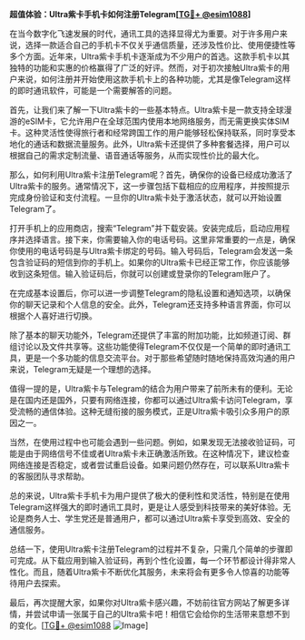 **超值体验：Ultra紫卡手机卡如何注册Telegram[[TG💪+ @esim1088](https://t.me/s/esim1088)]**

在当今数字化飞速发展的时代，通讯工具的选择显得尤为重要。对于许多用户来说，选择一款适合自己的手机卡不仅关乎通信质量，还涉及性价比、使用便捷性等多个方面。近年来，Ultra紫卡手机卡逐渐成为不少用户的首选。这款手机卡以其独特的功能和实惠的价格赢得了广泛的好评。然而，对于初次接触Ultra紫卡的用户来说，如何注册并开始使用这款手机卡上的各种功能，尤其是像Telegram这样的即时通讯软件，可能是一个需要解答的问题。

首先，让我们来了解一下Ultra紫卡的一些基本特点。Ultra紫卡是一款支持全球漫游的eSIM卡，它允许用户在全球范围内使用本地网络服务，而无需更换实体SIM卡。这种灵活性使得旅行者和经常跨国工作的用户能够轻松保持联系，同时享受本地化的通话和数据流量服务。此外，Ultra紫卡还提供了多种套餐选择，用户可以根据自己的需求定制流量、语音通话等服务，从而实现性价比的最大化。

那么，如何利用Ultra紫卡注册Telegram呢？首先，确保你的设备已经成功激活了Ultra紫卡的服务。通常情况下，这一步骤包括下载相应的应用程序，并按照提示完成身份验证和支付流程。一旦你的Ultra紫卡处于激活状态，就可以开始设置Telegram了。

打开手机上的应用商店，搜索“Telegram”并下载安装。安装完成后，启动应用程序并选择语言。接下来，你需要输入你的电话号码。这里非常重要的一点是，确保你使用的电话号码是与Ultra紫卡绑定的号码。输入号码后，Telegram会发送一条包含验证码的短信到你的手机上。如果你的Ultra紫卡已经正常工作，你应该能够收到这条短信。输入验证码后，你就可以创建或登录你的Telegram账户了。

在完成基本设置后，你可以进一步调整Telegram的隐私设置和通知选项，以确保你的聊天记录和个人信息的安全。此外，Telegram还支持多种语言界面，你可以根据个人喜好进行切换。

除了基本的聊天功能外，Telegram还提供了丰富的附加功能，比如频道订阅、群组讨论以及文件共享等。这些功能使得Telegram不仅仅是一个简单的即时通讯工具，更是一个多功能的信息交流平台。对于那些希望随时随地保持高效沟通的用户来说，Telegram无疑是一个理想的选择。

值得一提的是，Ultra紫卡与Telegram的结合为用户带来了前所未有的便利。无论是在国内还是国外，只要有网络连接，你都可以通过Ultra紫卡访问Telegram，享受流畅的通信体验。这种无缝衔接的服务模式，正是Ultra紫卡吸引众多用户的原因之一。

当然，在使用过程中也可能会遇到一些问题。例如，如果发现无法接收验证码，可能是由于网络信号不佳或者Ultra紫卡未正确激活所致。在这种情况下，建议检查网络连接是否稳定，或者尝试重启设备。如果问题仍然存在，可以联系Ultra紫卡的客服团队寻求帮助。

总的来说，Ultra紫卡手机卡为用户提供了极大的便利性和灵活性，特别是在使用Telegram这样强大的即时通讯工具时，更是让人感受到科技带来的美好体验。无论是商务人士、学生党还是普通用户，都可以通过Ultra紫卡享受到高效、安全的通信服务。

总结一下，使用Ultra紫卡注册Telegram的过程并不复杂，只需几个简单的步骤即可完成。从下载应用到输入验证码，再到个性化设置，每一个环节都设计得非常人性化。而且，随着Ultra紫卡不断优化其服务，未来将会有更多令人惊喜的功能等待用户去探索。

最后，再次提醒大家，如果你对Ultra紫卡感兴趣，不妨前往官方网站了解更多详情，并尝试申请一张属于自己的Ultra紫卡吧！相信它会给你的生活带来意想不到的变化。[[TG💪+ @esim1088](https://t.me/s/esim1088) ![Image](https://i.postimg.cc/4NQfJmqS/Snipaste-2025-05-13-00-14-12.png)]